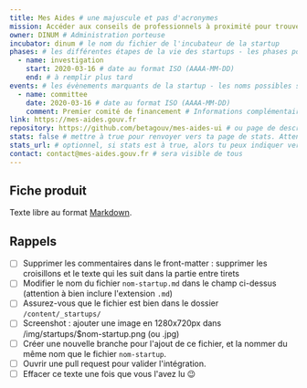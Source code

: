 ```yaml
---
title: Mes Aides # une majuscule et pas d'acronymes
mission: Accéder aux conseils de professionnels à proximité pour trouver un logement # infinitif, pas de point ; compléter la phrase « En investissant dans ce produit l'État cherche à… »
owner: DINUM # Administration porteuse
incubator: dinum # le nom du fichier de l'incubateur de la startup
phases: # les différentes étapes de la vie des startups - les phases possibles sont définies dans /content/_phases/
  - name: investigation
    start: 2020-03-16 # date au format ISO (AAAA-MM-DD)
    end: # à remplir plus tard
events: # les évènements marquants de la startup - les noms possibles sont définies dans /content/_events/
  - name: committee
    date: 2020-03-16 # date au format ISO (AAAA-MM-DD)
    comment: Premier comité de financement # Informations complémentaires
link: https://mes-aides.gouv.fr
repository: https://github.com/betagouv/mes-aides-ui # ou page de description des dépôts s'il y en a plusieurs
stats: false # mettre à true pour renvoyer vers ta page de stats. Attention, elle doit se trouver sur [url du site]/stats !
stats_url: # optionnel, si stats est à true, alors tu peux indiquer vers quelle URL pointer vers tes stats.
contact: contact@mes-aides.gouv.fr # sera visible de tous
---
```


## Fiche produit

Texte libre au format [Markdown](http://ricostacruz.com/cheatsheets/markdown.html).


## Rappels

- [ ] Supprimer les commentaires dans le front-matter : supprimer les croisillons et le texte qui les suit dans la partie entre tirets
- [ ] Modifier le nom du fichier `nom-startup.md` dans le champ ci-dessus (attention à bien inclure l'extension `.md`)
- [ ] Assurez-vous que le fichier est bien dans le dossier `/content/_startups/`
- [ ] Screenshot : ajouter une image en 1280x720px dans /img/startups/$nom-startup.png (ou .jpg)
- [ ] Créer une nouvelle branche pour l'ajout de ce fichier, et la nommer du même nom que le fichier `nom-startup`.
- [ ] Ouvrir une pull request pour valider l'intégration.
- [ ] Effacer ce texte une fois que vous l'avez lu 😉
